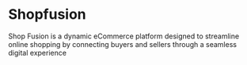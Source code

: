 # Shopfusion
Shop Fusion is a dynamic eCommerce platform designed to streamline online shopping by connecting buyers and sellers through a seamless digital experience

